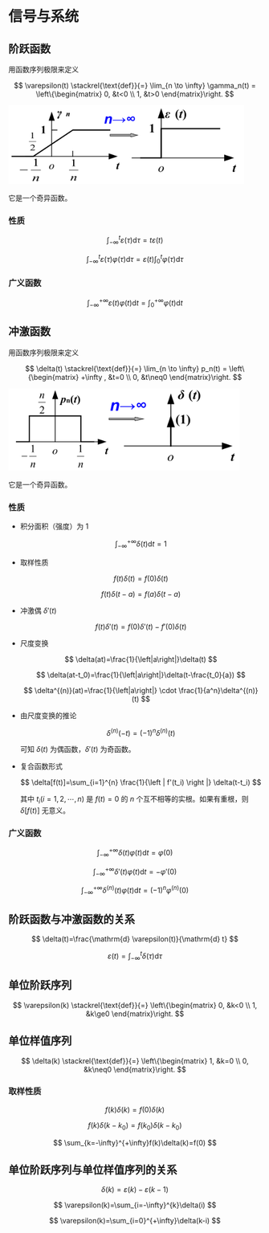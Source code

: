 # 信号与系统

## 阶跃函数

用函数序列极限来定义

$$
\varepsilon(t) \stackrel{\text{def}}{=} \lim_{n \to \infty} \gamma_n(t) = \left\{\begin{matrix}
 0, &t<0 \\
 1, &t>0
\end{matrix}\right.
$$

![用函数序列极限定义阶跃函数](../../assets/images/analysis-of-signals-and-linear-systems/step-function.png)

它是一个奇异函数。

### 性质

$$
\int_{-\infty}^{t}\varepsilon(\tau)\mathrm{d}\tau=t\varepsilon(t)
$$


$$
\int_{-\infty}^{t}\varepsilon(\tau)\varphi(\tau)\mathrm{d}\tau=\varepsilon(t)\int_{0}^{t}\varphi(\tau)\mathrm{d}\tau
$$

### 广义函数

$$
\int_{-\infty}^{+\infty }\varepsilon(t)\varphi(t) \mathrm{d}t=\int_{0}^{+\infty }\varphi(t) \mathrm{d}t
$$

## 冲激函数

用函数序列极限来定义

$$
\delta(t) \stackrel{\text{def}}{=} \lim_{n \to \infty} p_n(t) = \left\{\begin{matrix}
 +\infty , &t=0 \\
 0, &t\neq0
\end{matrix}\right.
$$

![用函数序列极限定义冲激函数](../../assets/images/analysis-of-signals-and-linear-systems/dirac-delta-function.png)

它是一个奇异函数。

### 性质

- 积分面积（强度）为 1

    $$
    \int_{-\infty }^{+\infty }\delta(t)\mathrm{d}t=1
    $$

- 取样性质

    $$
    f(t)\delta(t)=f(0)\delta(t)
    $$

    $$
    f(t)\delta(t-a)=f(a)\delta(t-a)
    $$

- 冲激偶 $\delta'(t)$

    $$
    f(t)\delta'(t)=f(0)\delta'(t)-f'(0)\delta(t)
    $$

- 尺度变换

    $$
    \delta(at)=\frac{1}{\left|a\right|}\delta(t)
    $$

    $$
    \delta(at-t_0)=\frac{1}{\left|a\right|}\delta(t-\frac{t_0}{a})
    $$

    $$
    \delta^{(n)}(at)=\frac{1}{\left|a\right|} \cdot \frac{1}{a^n}\delta^{(n)}(t)
    $$

- 由尺度变换的推论

    $$
    \delta^{(n)}(-t)=(-1)^n\delta^{(n)}(t)
    $$

    可知 $\delta(t)$ 为偶函数，$\delta'(t)$ 为奇函数。

- 复合函数形式

    $$
    \delta[f(t)]=\sum_{i=1}^{n} \frac{1}{\left | f'(t_i) \right |} \delta(t-t_i)
    $$

    其中 $t_i(i=1,2,\cdots,n)$ 是 $f(t)=0$ 的 $n$ 个互不相等的实根。如果有重根，则 $\delta[f(t)]$ 无意义。

### 广义函数

$$
\int_{-\infty}^{+\infty }\delta(t)\varphi(t) \mathrm{d}t=\varphi(0)
$$

$$
\int_{-\infty}^{+\infty }\delta'(t)\varphi(t) \mathrm{d}t=-\varphi'(0)
$$

$$
\int_{-\infty}^{+\infty }\delta^{(n)}(t)\varphi(t) \mathrm{d}t=(-1)^n\varphi^{(n)}(0)
$$

## 阶跃函数与冲激函数的关系

$$
\delta(t)=\frac{\mathrm{d} \varepsilon(t)}{\mathrm{d} t}
$$

$$
\varepsilon(t)=\int_{-\infty}^{t}\delta(\tau)\mathrm{d}\tau
$$

## 单位阶跃序列

$$
\varepsilon(k) \stackrel{\text{def}}{=} \left\{\begin{matrix}
 0, &k<0 \\
 1, &k\ge0
\end{matrix}\right.
$$

## 单位样值序列

$$
\delta(k) \stackrel{\text{def}}{=} \left\{\begin{matrix}
 1, &k=0 \\
 0, &k\neq0
\end{matrix}\right.
$$

### 取样性质

$$
f(k)\delta(k)=f(0)\delta(k)
$$

$$
f(k)\delta(k-k_0)=f(k_0)\delta(k-k_0)
$$

$$
\sum_{k=-\infty}^{+\infty}f(k)\delta(k)=f(0)
$$

## 单位阶跃序列与单位样值序列的关系

$$
\delta(k)=\varepsilon(k)-\varepsilon(k-1)
$$

$$
\varepsilon(k)=\sum_{i=-\infty}^{k}\delta(i)
$$

$$
\varepsilon(k)=\sum_{i=0}^{+\infty}\delta(k-i)
$$
